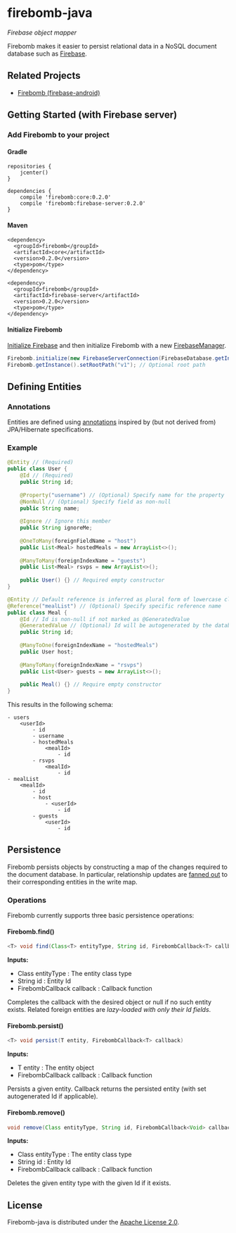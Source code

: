# firebomb-java
_Firebase object mapper_ 

Firebomb makes it easier to persist relational data in a NoSQL document database such as [Firebase][1].

## Related Projects
 - [Firebomb (firebase-android)][2]

## Getting Started (with Firebase server)
### Add Firebomb to your project
#### Gradle
    repositories {
        jcenter()
    }
    
    dependencies {
        compile 'firebomb:core:0.2.0'
        compile 'firebomb:firebase-server:0.2.0'
    }

#### Maven
    <dependency>
      <groupId>firebomb</groupId>
      <artifactId>core</artifactId>
      <version>0.2.0</version>
      <type>pom</type>
    </dependency>
    
    <dependency>
      <groupId>firebomb</groupId>
      <artifactId>firebase-server</artifactId>
      <version>0.2.0</version>
      <type>pom</type>
    </dependency>

#### Initialize Firebomb
[Initialize Firebase][3] and then initialize Firebomb with a new [FirebaseManager][4].

```java
Firebomb.initialize(new FirebaseServerConnection(FirebaseDatabase.getInstance()));
Firebomb.getInstance().setRootPath("v1"); // Optional root path
```

## Defining Entities
### Annotations
Entities are defined using [annotations][5] inspired by (but not derived from) JPA/Hibernate specifications.

### Example
```java
@Entity // (Required)
public class User {
    @Id // (Required)
    public String id;
    
    @Property("username") // (Optional) Specify name for the property
    @NonNull // (Optional) Specify field as non-null
    public String name;
    
    @Ignore // Ignore this member
    public String ignoreMe;
    
    @OneToMany(foreignFieldName = "host")
    public List<Meal> hostedMeals = new ArrayList<>();
    
    @ManyToMany(foreignIndexName = "guests")
    public List<Meal> rsvps = new ArrayList<>();
    
    public User() {} // Required empty constructor
}
```
```java
@Entity // Default reference is inferred as plural form of lowercase classname
@Reference("mealList") // (Optional) Specify specific reference name
public class Meal {
    @Id // Id is non-null if not marked as @GeneratedValue
    @GeneratedValue // (Optional) Id will be autogenerated by the database
    public String id;
    
    @ManyToOne(foreignIndexName = "hostedMeals")
    public User host;
    
    @ManyToMany(foreignIndexName = "rsvps")
    public List<User> guests = new ArrayList<>();
    
    public Meal() {} // Require empty constructor
}
```
This results in the following schema:
```
- users
    <userId>
        - id
        - username
        - hostedMeals
            <mealId>
                - id
        - rsvps
            <mealId>
                - id
- mealList
    <mealId>
        - id
        - host
            - <userId>
                - id
        - guests
            <userId>
                - id
```

## Persistence
Firebomb persists objects by constructing a map of the changes required to the document database. In particular,
relationship updates are [fanned out][6] to their corresponding entities in the write map.

### Operations
Firebomb currently supports three basic persistence operations:

#### Firebomb.find()
```java
<T> void find(Class<T> entityType, String id, FirebombCallback<T> callback)
```
**Inputs:**
 - Class<T> entityType : The entity class type
 - String id : Entity Id
 - FirebombCallback<T> callback : Callback function

Completes the callback with the desired object or null if no such entity exists. Related foreign
entities are _lazy-loaded with only their Id fields_.

#### Firebomb.persist()
```java
<T> void persist(T entity, FirebombCallback<T> callback)
```
**Inputs:**
 - T entity : The entity object
 - FirebombCallback<T> callback : Callback function

Persists a given entity. Callback returns the persisted entity (with set autogenerated Id if applicable).

#### Firebomb.remove()
```java
void remove(Class entityType, String id, FirebombCallback<Void> callback)
```
**Inputs:**
 - Class<T> entityType : The entity class type
 - String id : Entity Id
 - FirebombCallback<Void> callback : Callback function

Deletes the given entity type with the given Id if it exists.

## License
Firebomb-java is distributed under the [Apache License 2.0][99].

[1]: https://firebase.google.com/
[2]: https://github.com/akhahaha/firebomb-android
[3]: https://firebase.google.com/docs/database/server/start
[4]: firebase-server/src/main/java/firebomb/database/FirebaseManager.java
[5]: core/src/main/java/firebomb/annotation
[6]: https://firebase.google.com/docs/database/web/save-data#update_specific_fields
[99]: LICENSE.txt
